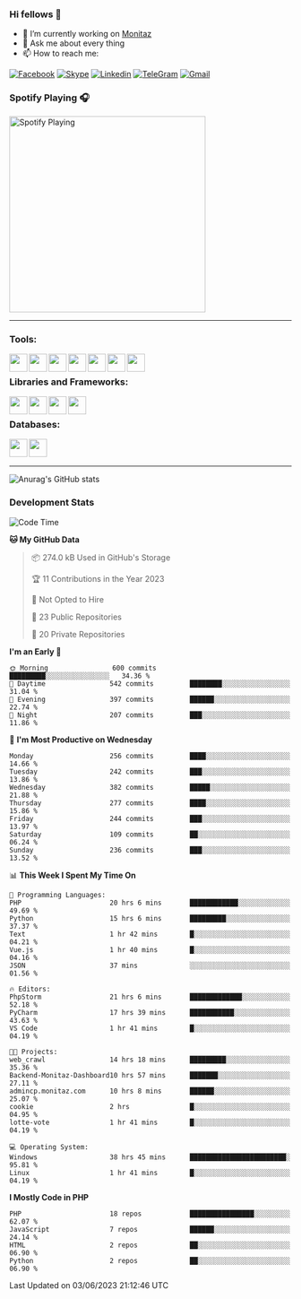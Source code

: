 ### Hi fellows 👋
- 🔭 I’m currently working on [Monitaz](https://monitaz.com/)
- 💬 Ask me about every thing
- 📫 How to reach me:

[![Facebook](https://img.shields.io/badge/Facebook-0000FF?logo=facebook&logoColor=white)](https://www.facebook.com/le.dat155)
[![Skype](https://img.shields.io/badge/Skype-blue?logo=skype&logoColor=white)](https://join.skype.com/invite/lr2sd8ZndbWr)
[![Linkedin](https://img.shields.io/badge/LinkedIn-0A66C2?logo=linkedin)](https://www.linkedin.com/in/ti%E1%BA%BFn-%C4%91%E1%BA%A1t-l%C3%AA-ba267a232/)
[![TeleGram](https://img.shields.io/badge/telegram-EF0EFF?logo=telegram)](https://t.me/subibi1505)
[![Gmail](https://img.shields.io/badge/Gmail-green?logo=gmail)](mailto:tiendat15599.dev@gmail.com)

### Spotify Playing 🎧
[<img src="https://tiendat-spotify.vercel.app/api/spotify" alt="Spotify Playing" width="350" />](https://open.spotify.com/user/21wi7t5t4zyugx5mgetrdo7xa)

---

### Tools:
<img align='left' height="32" width="32" src="https://upload.wikimedia.org/wikipedia/commons/thumb/c/c9/PhpStorm_Icon.svg/2048px-PhpStorm_Icon.svg.png">
<img align='left' height="32" width="32" src="https://upload.wikimedia.org/wikipedia/commons/thumb/1/1d/PyCharm_Icon.svg/1200px-PyCharm_Icon.svg.png">
<img align='left' height="32" width="32" src="https://cdn2.iconfinder.com/data/icons/pack1-baco-flurry-icons-style/512/XAMPP.png">
<img align='left' height="32" width="32" src="https://www.docker.com/wp-content/uploads/2022/03/vertical-logo-monochromatic.png">
<img align='left' height="32" width="32" src="https://www.mamp.info/images/icons/mamp-pro.png">
<img align='left' height="32" width="32" src="https://www.puttygen.com/wp-content/uploads/2019/05/Termius.png">
<img align='left' height="32" width="32" src="https://1475031.s21i.faiusr.com/4/1/ABUIABAEGAAg3dWc8AUoq7a8hAIwgAg4gAg.png">
<br>

### Libraries and Frameworks:
<img align='left' height="32" width="32" src="https://i0.wp.com/phocode.com/wp-content/uploads/2019/11/scrapyLogo.png?fit=300%2C300&ssl=1&w=640">
<img align='left' height="32" width="32" src="https://upload.wikimedia.org/wikipedia/commons/thumb/9/9a/Laravel.svg/985px-Laravel.svg.png">
<img align='left' height="32" width="32" src="https://cdn.worldvectorlogo.com/logos/codeigniter.svg">
<img align='left' height="32" width="32" src="https://upload.wikimedia.org/wikipedia/commons/thumb/e/ea/Zend-framework.svg/2560px-Zend-framework.svg.png">
<br>

### Databases:
<img align='left' height="32" width="32" src="https://download.logo.wine/logo/MySQL/MySQL-Logo.wine.png">
<img align='left' height="32" width="32" src="https://seeklogo.com/images/E/elasticsearch-logo-C75C4578EC-seeklogo.com.png">

<br>
<br>

---
![Anurag's GitHub stats](https://github-readme-stats.vercel.app/api?username=tiendat15599&show_icons=true&theme=tokyonight)
### Development Stats


<!--START_SECTION:waka-->
![Code Time](http://img.shields.io/badge/Code%20Time-70%20hrs%2045%20mins-blue)

**🐱 My GitHub Data** 

> 📦 274.0 kB Used in GitHub's Storage 
 > 
> 🏆 11 Contributions in the Year 2023
 > 
> 🚫 Not Opted to Hire
 > 
> 📜 23 Public Repositories 
 > 
> 🔑 20 Private Repositories 
 > 
**I'm an Early 🐤** 

```text
🌞 Morning                600 commits         █████████░░░░░░░░░░░░░░░░   34.36 % 
🌆 Daytime                542 commits         ████████░░░░░░░░░░░░░░░░░   31.04 % 
🌃 Evening                397 commits         ██████░░░░░░░░░░░░░░░░░░░   22.74 % 
🌙 Night                  207 commits         ███░░░░░░░░░░░░░░░░░░░░░░   11.86 % 
```
📅 **I'm Most Productive on Wednesday** 

```text
Monday                   256 commits         ████░░░░░░░░░░░░░░░░░░░░░   14.66 % 
Tuesday                  242 commits         ███░░░░░░░░░░░░░░░░░░░░░░   13.86 % 
Wednesday                382 commits         █████░░░░░░░░░░░░░░░░░░░░   21.88 % 
Thursday                 277 commits         ████░░░░░░░░░░░░░░░░░░░░░   15.86 % 
Friday                   244 commits         ███░░░░░░░░░░░░░░░░░░░░░░   13.97 % 
Saturday                 109 commits         ██░░░░░░░░░░░░░░░░░░░░░░░   06.24 % 
Sunday                   236 commits         ███░░░░░░░░░░░░░░░░░░░░░░   13.52 % 
```


📊 **This Week I Spent My Time On** 

```text
💬 Programming Languages: 
PHP                      20 hrs 6 mins       ████████████░░░░░░░░░░░░░   49.69 % 
Python                   15 hrs 6 mins       █████████░░░░░░░░░░░░░░░░   37.37 % 
Text                     1 hr 42 mins        █░░░░░░░░░░░░░░░░░░░░░░░░   04.21 % 
Vue.js                   1 hr 40 mins        █░░░░░░░░░░░░░░░░░░░░░░░░   04.16 % 
JSON                     37 mins             ░░░░░░░░░░░░░░░░░░░░░░░░░   01.56 % 

🔥 Editors: 
PhpStorm                 21 hrs 6 mins       █████████████░░░░░░░░░░░░   52.18 % 
PyCharm                  17 hrs 39 mins      ███████████░░░░░░░░░░░░░░   43.63 % 
VS Code                  1 hr 41 mins        █░░░░░░░░░░░░░░░░░░░░░░░░   04.19 % 

🐱‍💻 Projects: 
web_crawl                14 hrs 18 mins      █████████░░░░░░░░░░░░░░░░   35.36 % 
Backend-Monitaz-Dashboard10 hrs 57 mins      ███████░░░░░░░░░░░░░░░░░░   27.11 % 
admincp.monitaz.com      10 hrs 8 mins       ██████░░░░░░░░░░░░░░░░░░░   25.07 % 
cookie                   2 hrs               █░░░░░░░░░░░░░░░░░░░░░░░░   04.95 % 
lotte-vote               1 hr 41 mins        █░░░░░░░░░░░░░░░░░░░░░░░░   04.19 % 

💻 Operating System: 
Windows                  38 hrs 45 mins      ████████████████████████░   95.81 % 
Linux                    1 hr 41 mins        █░░░░░░░░░░░░░░░░░░░░░░░░   04.19 % 
```

**I Mostly Code in PHP** 

```text
PHP                      18 repos            ████████████████░░░░░░░░░   62.07 % 
JavaScript               7 repos             ██████░░░░░░░░░░░░░░░░░░░   24.14 % 
HTML                     2 repos             ██░░░░░░░░░░░░░░░░░░░░░░░   06.90 % 
Python                   2 repos             ██░░░░░░░░░░░░░░░░░░░░░░░   06.90 % 
```




 Last Updated on 03/06/2023 21:12:46 UTC
<!--END_SECTION:waka-->
